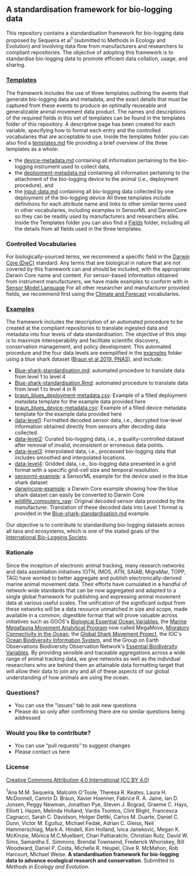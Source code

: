 ## A standardisation framework for bio-logging data
This repository contains a standardisation framework for bio-logging data proposed by Sequeira et al<sup>1</sup> (submitted to Methods in Ecology and Evolution) and involving data flow from manufacturers and researchers to compliant repositories. The objective of adopting this framework is to standardise bio-logging data to promote efficient data collation, usage, and sharing.

### [Templates](templates)
The framework includes the use of three templates outlining the events that generate bio-logging data and metadata, and the exact details that must be captured from these events to produce an optimally reuseable and generalizable animal movement data product. The names and descriptions of the required fields in this set of templates can be found in the templates folder of this repository. A descriptive page has been created for each variable, specifying how to format each entry and the controlled vocabularies that are acceptable to use. Inside the templates folder you can also find a [templates.md](templates/templates.md) file providing a brief overview of the three templates as a whole:
-	the [device-metadata.md](templates/device-metadata.md) containing all information pertaining to the bio-logging instrument used to collect data,
-	the [deployment-metadata.md](templates/deployment-metadata.md) containing all information pertaining to the attachment of the bio-logging device to the animal (i.e., deployment procedure), and
-	the [input-data.md](templates/input-data.md) containing all bio-logging data collected by one deployment of the bio-logging device
All three templates include definitions for each attribute name and links to other similar terms used in other vocabularies, including examples in SensorML and DarwinCore  so they can be readily used by manufacturers and researchers alike.
Inside the Templates folder you can also find a [Fields](templates/fields) folder, including all the details from all fields used in the three templates.

### Controlled Vocabularies
For biologically-sourced terms, we recommend a specific field in the [Darwin Core (DwC)](https://dwc.tdwg.org/) standard. Any terms that are biological in nature that are not covered by this framework can and should be included, with the appropriate Darwin Core name and content.
For sensor-based information obtained from instrument manufacturers, we have made examples to conform with in [Sensor Model Language](https://www.ogc.org/standards/sensorml)
For all other researcher and manufacturer provided fields, we recommend first using the [Climate and Forecast](https://cfconventions.org/index.html) vocabularies.

### [Examples](examples/braun-blueshark)
The framework includes the description of an automated procedure to be created at the compliant repositories to translate ingested data and metadata into four levels of data standardisation. The objective of this step is to maximize interoperability and facilitate scientific discovery, conservation management, and policy development.
This automated procedure and the four data levels are exemplified in the [examples](examples/braun-blueshark) folder using a blue shark dataset ([Braun et al 2019, PNAS](https://www.pnas.org/content/116/35/17187)), and include:
-	[Blue-shark-standardisation.md](examples/braun-blueshark/Blue-shark-standardization.md): automated procedure to translate data from level 1 to level 4
- [Blue-shark-standardisation.Rmd](examples/braun-blueshark/Blue-shark-standardization.Rmd): automated procedure to translate data from level 1 to level 4 in R
- [braun_blues_deployment-metadata.csv](examples/braun-blueshark/braun_blues_deployment-metadata.csv): Example of a filled deployment metadata template for the example data provided here
- [braun_blues_device-metadata.csv](examples/braun-blueshark/braun_blues_device-metadata.csv): Example of a filled device metadata template for the example data provided here
-	[data-level1](examples/braun-blueshark/data_level1/): Formatted decoded sensor data, i.e., decrypted low-level information obtained directly from sensors after decoding data collected.
-	[data-level2](examples/braun-blueshark/data_level2/): Curated bio-logging data, i.e., a quality-controlled dataset after removal of invalid, inconsistent or erroneous data points.
-	[data-level3](examples/braun-blueshark/data_level3/): Interpolated data, i.e., processed bio-logging data that includes smoothed and interpolated locations.
-	[data-level4](examples/braun-blueshark/data_level4): Gridded data, i.e., bio-logging data presented in a grid format with a specific grid-cell size and temporal resolution.
-	[sensorml-example](examples/braun-blueshark/sensorml-example): a SensorML example for the device used in the blue shark dataset
- [darwincore-example](examples/braun-blueshark/darwincore-example): a Darwin Core example showing how the blue shark dataset can easily be converted to Darwin Core
-	[wildlife_computers_raw](examples/braun-blueshark/wildlife_computers_raw): Original decoded sensor data provided by the manufacturer. Translation of these decoded data into Level 1 format is provided in the [Blue-shark-standardisation.md](examples/braun-blueshark/Blue-shark-standardization.md) example.

Our objective is to contribute to standardising bio-logging datasets across all taxa and ecosystems, which is one of the stated goals of the [International Bio-Logging Society](https://www.bio-logging.net "Bio-logging Society's homepage").

### Rationale

Since the inception of electronic animal tracking, many research networks and data assimilation initiatives (OTN, IMOS, ATN, SAIAB, MigraMar, TOPP, TAG) have worked to better aggregate and publish electronically-derived marine animal movement data. Their efforts have cumulated in a handful of network-wide standards that can be now aggregated and adapted to a single global framework for publishing and expressing animal movement data at various useful scales. The unification of the significant output from these networks will be a data resource unmatched in size and scope, made available in a common, digestible format that will prove valuable across initiatives such as GOOS's [Biological Essential Ocean Variables](http://www.goosocean.org/biology), the [Marine Megafauna Movement Analytical Program](https://mmmap.wordpress.com/) now called MegaMove, [Migratory Connectivity in the Ocean](https://mico.eco/), the [Global Shark Movement Project](https://www.globalsharkmovement.org/), the IOC's [Ocean Biodiversity Information System](https://obis.org), and the Group on Earth Observations Biodiversity Observation Network's [Essential Biodiversity Variables](https://geobon.org/ebvs/what-are-ebvs/). By providing sensible and traceable aggregations across a wide range of animal tracking data, we give networks as well as the individual researchers who are behind them an attainable data formatting target that will allow their data to join any and all of these aspects of our global understanding of how animals are using the ocean.

### Questions?
* You can use the "issues" tab to ask new questions
* Please do so only after confirming there are no similar questions being addressed

### Would you like to contribute?
* You can use “pull requests” to suggest changes
* Please contact us here

### License
[Creative Commons Attribution 4.0 International (CC BY 4.0)](https://creativecommons.org/licenses/by/4.0)


<sup>1</sup>Ana M.M. Sequeira, Malcolm O’Toole, Theresa R. Keates, Laura H. McDonnell, Camrin D. Braun, Xavier Hoenner, Fabrice R. A. Jaine, Ian D. Jonsen, Peggy Newman, Jonathan Pye, Steven J. Bograd, Graeme C. Hays, Elliott L Hazen, Melinda Holland, Vardis Tsontos, Clint Blight, Francesca Cagnacci, Sarah C. Davidson, Holger Dettki, Carlos M. Duarte, Daniel C. Dunn, Victor M. Eguíluz, Michael Fedak, Adrian C. Gleiss, Neil Hammerschlag, Mark A. Hindell, Kim Holland, Ivica Janekovic, Megan K. McKinzie, Mônica M.C.Muelbert, Chari Pattiaratchi, Christian Rutz, David W. Sims, Samantha E. Simmons, Brendal Townsend, Frederick Whoriskey, Bill Woodward, Daniel P. Costa, Michelle R. Heupel, Clive R. McMahon, Rob Harcourt, Michael Weise. __A standardisation framework for bio-logging data to advance ecological research and conservation__. Submitted to *Methods in Ecology and Evolution*.
